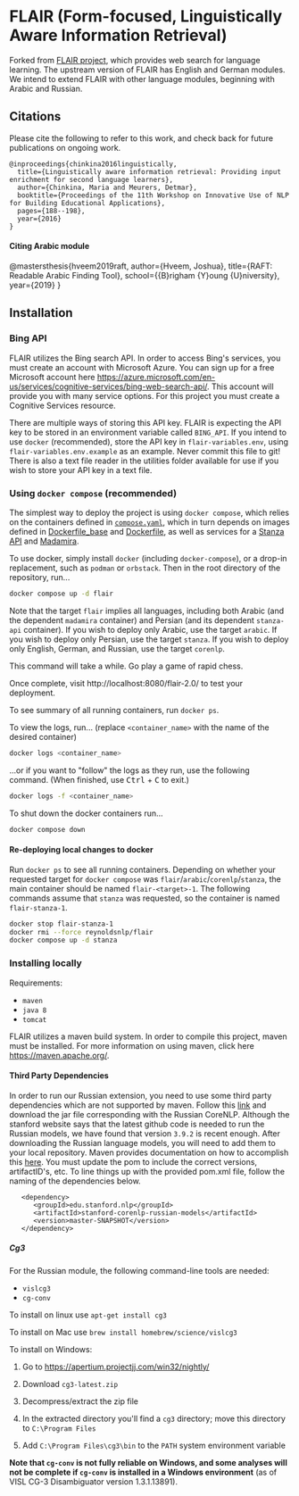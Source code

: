 # FLAIR (Form-focused, Linguistically Aware Information Retrieval)

Forked from [FLAIR project](http://sifnos.sfs.uni-tuebingen.de/FLAIR/), which
provides web search for language learning. The upstream version of FLAIR has
English and German modules. We intend to extend FLAIR with other language
modules, beginning with Arabic and Russian.

## Citations

Please cite the following to refer to this work, and check back for future
publications on ongoing work.

```
@inproceedings{chinkina2016linguistically,
  title={Linguistically aware information retrieval: Providing input enrichment for second language learners},
  author={Chinkina, Maria and Meurers, Detmar},
  booktitle={Proceedings of the 11th Workshop on Innovative Use of NLP for Building Educational Applications},
  pages={188--198},
  year={2016}
}
```

#### Citing Arabic module

@mastersthesis{hveem2019raft,
  author={Hveem, Joshua},
  title={RAFT: Readable Arabic Finding Tool},
  school={{B}righam {Y}oung {U}niversity},
  year={2019}
}

## Installation

### Bing API

FLAIR utilizes the Bing search API. In order to access Bing's services, you
must create an account with Microsoft Azure. You can sign up for a free
Microsoft account here
https://azure.microsoft.com/en-us/services/cognitive-services/bing-web-search-api/.
This account will provide you with many service options. For this project you
must create a Cognitive Services resource.

There are multiple ways of storing this API key. FLAIR is expecting the API key
to be stored in an environment variable called `BING_API`. If you intend to use
`docker` (recommended), store the API key in `flair-variables.env`, using
`flair-variables.env.example` as an example. Never commit this file to git!
There is also a text file reader in the utilities folder available for use if
you wish to store your API key in a text file.

### Using `docker compose` (recommended)

The simplest way to deploy the project is using `docker compose`, which relies
on the containers defined in [`compose.yaml`](compose.yaml), which in turn
depends on images defined in [Dockerfile\_base](Dockerfile_base) and
[Dockerfile](Dockerfile), as well as services for a [Stanza
API](https://github.com/lingmod-tue/stanza-api) and
[Madamira](https://github.com/reynoldsnlp/madamira_container).

To use docker, simply install `docker` (including `docker-compose`), or a
drop-in replacement, such as `podman` or `orbstack`. Then in the root directory
of the repository, run...

```bash
docker compose up -d flair
```

Note that the target `flair` implies all languages, including both Arabic (and
the dependent `madamira` container) and Persian (and its dependent `stanza-api`
container). If you wish to deploy only Arabic, use the target `arabic`.  If you
wish to deploy only Persian, use the target `stanza`. If you wish to deploy
only English, German, and Russian, use the target `corenlp`.

This command will take a while. Go play a game of rapid chess.

Once complete, visit http://localhost:8080/flair-2.0/ to test your deployment.

To see summary of all running containers, run `docker ps`.

To view the logs, run...  (replace `<container_name>` with the name of the
desired container)

```bash
docker logs <container_name>
```

...or if you want to "follow" the logs as they run, use the following command.
(When finished, use <kbd>Ctrl</kbd> + <kbd>C</kbd> to exit.)

```bash
docker logs -f <container_name>
```

To shut down the docker containers run...

```bash
docker compose down
```

#### Re-deploying local changes to docker

Run `docker ps` to see all running containers. Depending on whether your
requested target for `docker compose` was `flair`/`arabic`/`corenlp`/`stanza`,
the main container should be named `flair-<target>-1`. The following commands
assume that `stanza` was requested, so the container is named `flair-stanza-1`.

```bash
docker stop flair-stanza-1
docker rmi --force reynoldsnlp/flair
docker compose up -d stanza
```

### Installing locally

Requirements:

* `maven`
* `java 8`
* `tomcat`

FLAIR utilizes a maven build system. In order to compile this project, maven
must be installed. For more information on using maven, click here
https://maven.apache.org/.

#### Third Party Dependencies

In order to run our Russian extension, you need to use some third party
dependencies which are not supported by maven. Follow this
[link](https://stanfordnlp.github.io/CoreNLP/model-zoo.html) and download the
jar file corresponding with the Russian CoreNLP. Although the stanford website
says that the latest github code is needed to run the Russian models, we have
found that version `3.9.2` is recent enough. After downloading the Russian
language models, you will need to add them to your local repository. Maven
provides documentation on how to accomplish this
[here](https://maven.apache.org/guides/mini/guide-3rd-party-jars-local.html).
You must update the pom to include the correct versions, artifactID's, etc. To
line things up with the provided pom.xml file, follow the naming of the
dependencies below.

```
   <dependency>
      <groupId>edu.stanford.nlp</groupId>
      <artifactId>stanford-corenlp-russian-models</artifactId>
      <version>master-SNAPSHOT</version>
   </dependency>
```

##### Cg3

For the Russian module, the following command-line tools are needed:
- `vislcg3`
- `cg-conv`

To install on linux use `apt-get install cg3`

To install on Mac use `brew install homebrew/science/vislcg3`

To install on Windows:

1. Go to https://apertium.projectjj.com/win32/nightly/

2. Download `cg3-latest.zip`

3. Decompress/extract the zip file

4. In the extracted directory you'll find a `cg3` directory; move this directory to `C:\Program Files`

5. Add `C:\Program Files\cg3\bin` to the `PATH` system environment variable

**Note that `cg-conv` is not fully reliable on Windows, and some analyses will not be complete if `cg-conv` is installed in a Windows environment**
(as of VISL CG-3 Disambiguator version 1.3.1.13891).
